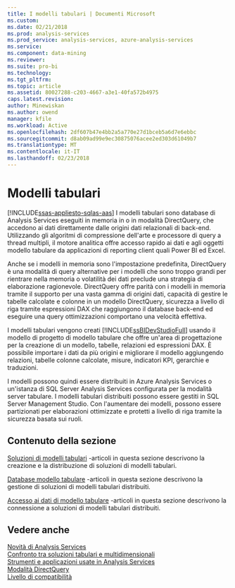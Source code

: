 ```yaml
---
title: I modelli tabulari | Documenti Microsoft
ms.custom: 
ms.date: 02/21/2018
ms.prod: analysis-services
ms.prod_service: analysis-services, azure-analysis-services
ms.service: 
ms.component: data-mining
ms.reviewer: 
ms.suite: pro-bi
ms.technology: 
ms.tgt_pltfrm: 
ms.topic: article
ms.assetid: 80027288-c203-4667-a3e1-40fa572b4975
caps.latest.revision: 
author: Minewiskan
ms.author: owend
manager: kfile
ms.workload: Active
ms.openlocfilehash: 2df607b47e4bb2a5a770e27d1bceb5a6d7e6ebbc
ms.sourcegitcommit: d8ab09ad99e9ec30875076acee2ed303d61049b7
ms.translationtype: MT
ms.contentlocale: it-IT
ms.lasthandoff: 02/23/2018
---
```

# <a name="tabular-models"></a>Modelli tabulari
[!INCLUDE[ssas-appliesto-sqlas-aas](../../includes/ssas-appliesto-sqlas-aas.md)]
I modelli tabulari sono database di Analysis Services eseguiti in memoria in o in modalità DirectQuery, che accedono ai dati direttamente dalle origini dati relazionali di back-end. Utilizzando gli algoritmi di compressione dell'arte e processore di query a thread multipli, il motore analitica offre accesso rapido ai dati e agli oggetti modello tabulare da applicazioni di reporting client quali Power BI ed Excel.  
  
 Anche se i modelli in memoria sono l'impostazione predefinita, DirectQuery è una modalità di query alternative per i modelli che sono troppo grandi per rientrare nella memoria o volatilità dei dati preclude una strategia di elaborazione ragionevole. DirectQuery offre parità con i modelli in memoria tramite il supporto per una vasta gamma di origini dati, capacità di gestire le tabelle calcolate e colonne in un modello DirectQuery, sicurezza a livello di riga tramite espressioni DAX che raggiungono il database back-end ed eseguire una query ottimizzazioni comportano una velocità effettiva.
  
 I modelli tabulari vengono creati [!INCLUDE[ssBIDevStudioFull](../../includes/ssbidevstudiofull-md.md)] usando il modello di progetto di modello tabulare che offre un'area di progettazione per la creazione di un modello, tabelle, relazioni ed espressioni DAX. È possibile importare i dati da più origini e migliorare il modello aggiungendo relazioni, tabelle colonne calcolate, misure, indicatori KPI, gerarchie e traduzioni.  
  
 I modelli possono quindi essere distribuiti in Azure Analysis Services o un'istanza di SQL Server Analysis Services configurata per la modalità server tabulare. I modelli tabulari distribuiti possono essere gestiti in SQL Server Management Studio. Con l'aumentare dei modelli, possono essere partizionati per elaborazioni ottimizzate e protetti a livello di riga tramite la sicurezza basata sui ruoli.  
  
## <a name="in-this-section"></a>Contenuto della sezione  
 [Soluzioni di modelli tabulari](../../analysis-services/tabular-models/tabular-model-solutions-ssas-tabular.md) -articoli in questa sezione descrivono la creazione e la distribuzione di soluzioni di modelli tabulari.
  
 [Database modello tabulare](../../analysis-services/tabular-models/tabular-model-databases-ssas-tabular.md) -articoli in questa sezione descrivono la gestione di soluzioni di modelli tabulari distribuiti.
  
 [Accesso ai dati di modello tabulare](../../analysis-services/tabular-models/tabular-model-data-access.md) -articoli in questa sezione descrivono la connessione a soluzioni di modelli tabulari distribuiti.
  
## <a name="see-also"></a>Vedere anche  
 [Novità di Analysis Services](../../analysis-services/what-s-new-in-analysis-services.md)   
 [Confronto tra soluzioni tabulari e multidimensionali](../../analysis-services/comparing-tabular-and-multidimensional-solutions-ssas.md)   
 [Strumenti e applicazioni usate in Analysis Services](../../analysis-services/tools-and-applications-used-in-analysis-services.md)   
 [Modalità DirectQuery](../../analysis-services/tabular-models/directquery-mode-ssas-tabular.md)   
 [Livello di compatibilità](../../analysis-services/tabular-models/compatibility-level-for-tabular-models-in-analysis-services.md)  
  
  
